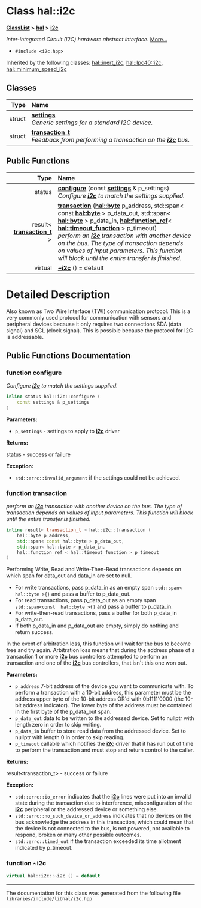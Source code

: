 

# Class hal::i2c



[**ClassList**](annotated.md) **>** [**hal**](namespacehal.md) **>** [**i2c**](classhal_1_1i2c.md)



_Inter-integrated Circuit (I2C) hardware abstract interface._ [More...](#detailed-description)

* `#include <i2c.hpp>`





Inherited by the following classes: [hal::inert\_i2c](classhal_1_1inert__i2c.md),  [hal::lpc40::i2c](classhal_1_1lpc40_1_1i2c.md),  [hal::minimum\_speed\_i2c](classhal_1_1minimum__speed__i2c.md)










## Classes

| Type | Name |
| ---: | :--- |
| struct | [**settings**](structhal_1_1i2c_1_1settings.md) <br>_Generic settings for a standard I2C device._  |
| struct | [**transaction\_t**](structhal_1_1i2c_1_1transaction__t.md) <br>_Feedback from performing a transaction on the_ [_**i2c**_](classhal_1_1i2c.md) _bus._ |






















## Public Functions

| Type | Name |
| ---: | :--- |
|  status | [**configure**](#function-configure) (const [**settings**](structhal_1_1i2c_1_1settings.md) & p\_settings) <br>_Configure_ [_**i2c**_](classhal_1_1i2c.md) _to match the settings supplied._ |
|  result&lt; [**transaction\_t**](structhal_1_1i2c_1_1transaction__t.md) &gt; | [**transaction**](#function-transaction) ([**hal::byte**](namespacehal.md#typedef-byte) p\_address, std::span&lt; const [**hal::byte**](namespacehal.md#typedef-byte) &gt; p\_data\_out, std::span&lt; [**hal::byte**](namespacehal.md#typedef-byte) &gt; p\_data\_in, [**hal::function\_ref**](namespacehal.md#typedef-function_ref)&lt; [**hal::timeout\_function**](namespacehal.md#typedef-timeout_function) &gt; p\_timeout) <br>_perform an_ [_**i2c**_](classhal_1_1i2c.md) _transaction with another device on the bus. The type of transaction depends on values of input parameters. This function will block until the entire transfer is finished._ |
| virtual  | [**~i2c**](#function-i2c) () = default<br> |




























# Detailed Description


Also known as Two Wire Interface (TWI) communication protocol. This is a very commonly used protocol for communication with sensors and peripheral devices because it only requires two connections SDA (data signal) and SCL (clock signal). This is possible because the protocol for I2C is addressable. 


    
## Public Functions Documentation




### function configure 

_Configure_ [_**i2c**_](classhal_1_1i2c.md) _to match the settings supplied._
```C++
inline status hal::i2c::configure (
    const settings & p_settings
) 
```





**Parameters:**


* `p_settings` - settings to apply to [**i2c**](classhal_1_1i2c.md) driver 



**Returns:**

status - success or failure 




**Exception:**


* `std::errc::invalid_argument` if the settings could not be achieved. 




        



### function transaction 

_perform an_ [_**i2c**_](classhal_1_1i2c.md) _transaction with another device on the bus. The type of transaction depends on values of input parameters. This function will block until the entire transfer is finished._
```C++
inline result< transaction_t > hal::i2c::transaction (
    hal::byte p_address,
    std::span< const hal::byte > p_data_out,
    std::span< hal::byte > p_data_in,
    hal::function_ref < hal::timeout_function > p_timeout
) 
```



Performing Write, Read and Write-Then-Read transactions depends on which span for data\_out and data\_in are set to null.



* For write transactions, pass p\_data\_in as an empty span `std::span< hal::byte >{}` and pass a buffer to p\_data\_out.
* For read transactions, pass p\_data\_out as an empty span `std::span<const  hal::byte >{}` and pass a buffer to p\_data\_in.
* For write-then-read transactions, pass a buffer for both p\_data\_in p\_data\_out.
* If both p\_data\_in and p\_data\_out are empty, simply do nothing and return success.




In the event of arbitration loss, this function will wait for the bus to become free and try again. Arbitration loss means that during the address phase of a transaction 1 or more [**i2c**](classhal_1_1i2c.md) bus controllers attempted to perform an transaction and one of the [**i2c**](classhal_1_1i2c.md) bus controllers, that isn't this one won out.




**Parameters:**


* `p_address` 7-bit address of the device you want to communicate with. To perform a transaction with a 10-bit address, this parameter must be the address upper byte of the 10-bit address OR'd with 0b1111'0000 (the 10-bit address indicator). The lower byte of the address must be contained in the first byte of the p\_data\_out span. 
* `p_data_out` data to be written to the addressed device. Set to nullptr with length zero in order to skip writing. 
* `p_data_in` buffer to store read data from the addressed device. Set to nullptr with length 0 in order to skip reading. 
* `p_timeout` callable which notifies the [**i2c**](classhal_1_1i2c.md) driver that it has run out of time to perform the transaction and must stop and return control to the caller. 



**Returns:**

result&lt;transaction\_t&gt; - success or failure 




**Exception:**


* `std::errc::io_error` indicates that the [**i2c**](classhal_1_1i2c.md) lines were put into an invalid state during the transaction due to interference, misconfiguration of the [**i2c**](classhal_1_1i2c.md) peripheral or the addressed device or something else. 
* `std::errc::no_such_device_or_address` indicates that no devices on the bus acknowledge the address in this transaction, which could mean that the device is not connected to the bus, is not powered, not available to respond, broken or many other possible outcomes. 
* `std::errc::timed_out` if the transaction exceeded its time allotment indicated by p\_timeout. 




        



### function ~i2c 

```C++
virtual hal::i2c::~i2c () = default
```




------------------------------
The documentation for this class was generated from the following file `libraries/include/libhal/i2c.hpp`

